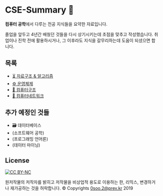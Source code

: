 # CSE-Summary 📖

**컴퓨터 공학**에서 다루는 전공 지식들을 요약한 자료입니다.

졸업을 앞두고 4년간 배웠던 것들을 다시 상기시키는데 초점을 맞추고 작성했습니다. 취업이나 진학 전에 활용하시거나, 그 이후라도 지식을 갈무리하는데 도움이 되셨으면 합니다. 


## 목록

- [⏳ 자료구조 & 알고리즘](./자료구조-알고리즘)
- [⚙️ 운영체제](./운영체제)
- [🧱 컴퓨터구조](./컴퓨터구조)
- [📨 컴퓨터네트워크](./컴퓨터네트워크)


## 추가 예정인 것들
- 🗃 데이터베이스
- (소프트웨어 공학)
- (프로그래밍 언어론)
- (데이터 마이닝)


## License

[![CC BY-NC](https://mirrors.creativecommons.org/presskit/buttons/88x31/svg/by-nc.svg)](https://creativecommons.org/licenses/by-nc/4.0/deed.ko)

원저작물의 저작자를 밝히고 저작물을 비상업적 용도로 이용하는 한, 리믹스, 변경하거나 재가공하는 것을 허락합니다. &copy; Copyrights 0soo.2@prev.kr 2019
